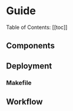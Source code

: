 # Guide

<uni-badge  />

Table of Contents:
[[toc]]

## Components


## Deployment

### Makefile


## Workflow

